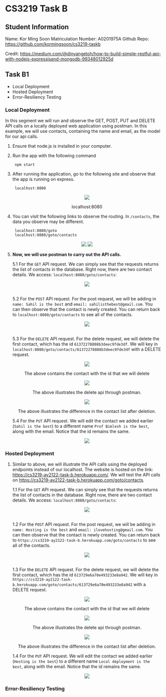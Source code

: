 # CS3219 Task B

## **Student Information**

Name: Kor Ming Soon
Matriculation Number: A0201975A
Github Repo: https://github.com/kormingsoon/cs3219-taskb

Credit: https://medium.com/@dinyangetoh/how-to-build-simple-restful-api-with-nodejs-expressjsand-mongodb-99348012925d

## **Task B1**
- Local Deployment
- Hosted Deployment
- Error-Resiliency Testing
  
### Local Deployment

In this segment we will run and observe the GET, POST, PUT and DELETE API calls on a locally deployed web application using postman. In this example, we will use contacts, containing the name and email, as the model for our api calls.

1. Ensure that node.js is installed in your computer.

2. Run the app with the following command

        npm start

3. After running the application, go to the following site and observe that the app is running on express.
   
        localhost:8080
    <div style="text-align:center">
        <img src="./img/helloworld.png">
        <p align="center"> localhost:8080 </p>
    </div>

4. You can visit the following links to observe the routing. In ```/contacts```, the data you observe may be different.

        localhost:8080/goto
        localhost:8080/goto/contacts
    <div style="text-align:center">
        <img src="./img/goto.png">
        <img src="./img/contacts.png">
    </div>

5. **Now, we will use postman to carry out the API calls.**

    5.1 For the ```GET``` API request. We can simply see that the requests returns the list of contacts in the database. Right now, there are two contact details. We access: ```localhost:8080/goto/contacts```:

    <div style="text-align:center">
        <img src="./img/getapi.png">
    </div>
    <br>

    5.2 For the ```POST``` API request. For the post request, we will be adding in ```name: Sahil is the best``` and ```email: sahilisthebest@gmail.com```. You can then observe that the contact is newly created. You can return back to ```localhost:8080/goto/contacts``` to see all of the contacts.

    <div style="text-align:center">
        <img src="./img/postapi.png">
    </div>    

    <br>

    5.3 For the ```DELETE``` API request. For the delete request, we will delete the first contact, which has the id ```61372278808b3deec9fde3df```. We will key in ```localhost:8080/goto/contacts/61372278808b3deec9fde3df``` with a DELETE request.
    
    <div style="text-align:center">
        <img src="./img/deleteapi1.png">
        <p>The above contains the contact with the id that we will delete </p>
        <img src="./img/deleteapi2.png">
        <p>The above illustrates the delete api through postman. </p>
        <img src="./img/deleteapi3.png">
        <p>The above illustrates the difference in the contact list after deletion. </p>
    </div> 

    5.4 For the ```PUT``` API request. We will edit the contact we added earlier (```Sahil is the best```) to a different name ```Prof Bimlesh is the best```, along with the email. Notice that the id remains the same.

    <div style="text-align:center">
        <img src="./img/putapi.png">
    </div> 

### Hosted Deployment

1. Similar to above, we will illustrate the API calls using the deployed endpoints instead of our localhost. The website is hosted on the link: https://cs3219-ay2122-task-b.herokuapp.com/. We will test the API calls on https://cs3219-ay2122-task-b.herokuapp.com/goto/contacts.
   

    1.1 For the ```GET``` API request. We can simply see that the requests returns the list of contacts in the database. Right now, there are two contact details. We access: ```localhost:8080/goto/contacts```:

    <div style="text-align:center">
        <img src="./img/hostedgetapi.png">
    </div>
    <br>

    1.2 For the ```POST``` API request. For the post request, we will be adding in ```name: Hosting is the best``` and ```email: ilovehosting@gmail.com```. You can then observe that the contact is newly created. You can return back to ```https://cs3219-ay2122-task-b.herokuapp.com/goto/contacts``` to see all of the contacts.

    <div style="text-align:center">
        <img src="./img/hostedpostapi.png">
    </div>    

    <br>

    1.3 For the ```DELETE``` API request. For the delete request, we will delete the first contact, which has the id ```613729e6a70e493233e8a942```. We will key in ```https://cs3219-ay2122-task-b.herokuapp.com/goto/contacts/613729e6a70e493233e8a942``` with a DELETE request.
    
    <div style="text-align:center">
        <img src="./img/hosteddeleteapi1.png">
        <p>The above contains the contact with the id that we will delete </p>
        <img src="./img/hosteddeleteapi2.png">
        <p>The above illustrates the delete api through postman. </p>
        <img src="./img/hosteddeleteapi3.png">
        <p>The above illustrates the difference in the contact list after deletion. </p>
    </div> 

    1.4 For the ```PUT``` API request. We will edit the contact we added earlier (```Hosting is the best```) to a different name ```Local deployment is the best```, along with the email. Notice that the id remains the same.

    <div style="text-align:center">
        <img src="./img/hostedputapi.png">
    </div> 

### Error-Resiliency Testing